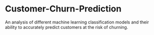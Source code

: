 # Customer-Churn-Prediction
An analysis of different machine learning classification models and their ability to accurately predict customers at the risk of churning.
